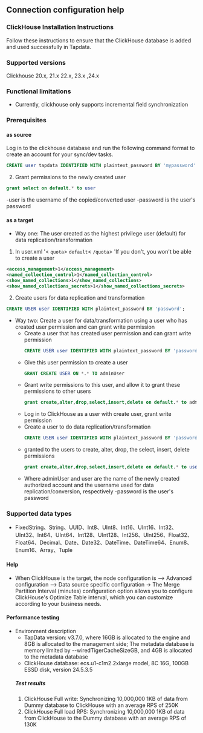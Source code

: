## Connection configuration help 
### ClickHouse Installation Instructions
Follow these instructions to ensure that the ClickHouse database is added and used successfully in Tapdata.
### Supported versions
Clickhouse 20.x, 21.x 22.x, 23.x ,24.x
### Functional limitations
- Currently, clickhouse only supports incremental field synchronization
### Prerequisites
#### as source
Log in to the clickhouse database and run the following command format to create an account for your sync/dev tasks.
```sql
CREATE user tapdata IDENTIFIED WITH plaintext_password BY 'mypassword'
```
2. Grant permissions to the newly created user
```sql
grant select on default.* to user
```
-user is the username of the copied/converted user
-password is the user's password
#### as a target
- Way one:
The user created as the highest privilege user (default) for data replication/transformation
1. In user.xml '&lt; `quota`&gt; `default`&lt; `/quota`&gt; 'If you don't, you won't be able to create a user
``` xml
<access_management>1</access_management>
<named_collection_control>1</named_collection_control>
<show_named_collections>1</show_named_collections>
<show_named_collections_secrets>1</show_named_collections_secrets>
```
2. Create users for data replication and transformation
```sql
CREATE USER user IDENTIFIED WITH plaintext_password BY 'password';
```
- Way two: Create a user for data/transformation using a user who has created user permission and can grant write permission
  - Create a user that has created user permission and can grant write permission
    ``` sql
    CREATE USER user IDENTIFIED WITH plaintext_password BY 'password'
    ```
  - Give this user permission to create a user
    ```sql
    GRANT CREATE USER ON *.* TO adminUser
    ```
  - Grant write permissions to this user, and allow it to grant these permissions to other users
    ```sql
    grant create,alter,drop,select,insert,delete on default.* to adminUser with grant option
    ```
  - Log in to ClickHouse as a user with create user, grant write permission
  - Create a user to do data replication/transformation
    ```sql
    CREATE USER user IDENTIFIED WITH plaintext_password BY 'password';
    ```
  - granted to the users to create, alter, drop, the select, insert, delete permissions
    ```sql
    grant create,alter,drop,select,insert,delete on default.* to user
    ```
  - Where adminUser and user are the name of the newly created authorized account and the username used for data replication/conversion, respectively
  -password is the user's password
### Supported data types
- FixedString、String、UUID、Int8、UInt8、Int16、UInt16、Int32、UInt32、Int64、UInt64、Int128、UInt128、Int256、UInt256、Float32、Float64、Decimal、Date、Date32、DateTime、DateTime64、Enum8、Enum16、Array、Tuple
#### Help
- When ClickHouse is the target, the node configuration is --&gt; Advanced configuration --&gt; Data source specific configuration -&gt; The Merge Partition Interval (minutes) configuration option allows you to configure ClickHouse's Optimize Table interval, which you can customize according to your business needs.
#### Performance testing
- Environment description
  - TapData version: v3.7.0, where 16GB is allocated to the engine and 8GB is allocated to the management side; The metadata database is memory limited by --wiredTigerCacheSizeGB, and 4GB is allocated to the metadata database
  - ClickHouse database: ecs.u1-c1m2.2xlarge model, 8C 16G, 100GB ESSD disk, version 24.5.3.5
  ##### Test results
  1. ClickHouse Full write: Synchronizing 10,000,000 1KB of data from Dummy database to ClickHouse with an average RPS of 250K
  2. ClickHouse Full load RPS: Synchronizing 10,000,000 1KB of data from ClickHouse to the Dummy database with an average RPS of 130K